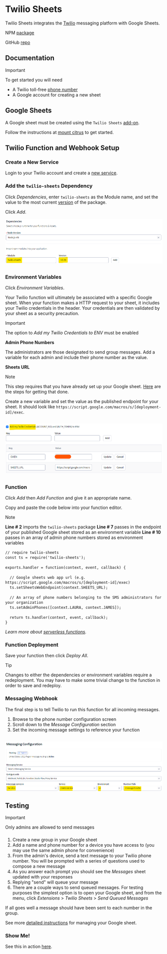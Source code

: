# Twilio Sheets

Twilio Sheets integrates the [Twilio](https://www.twilio.com/en-us/messaging/channels/sms) messaging platform with Google Sheets.

NPM [package](https://www.npmjs.com/package/twilio-sheets)

GitHub [repo](https://github.com/mountcitrus/twilio-sheets)

## Documentation

> [!IMPORTANT]
> To get started you will need
> * A Twilio toll-free [phone number](https://www.twilio.com/en-us/phone-numbers/toll-free)
> * A Google account for creating a new sheet

## Google Sheets

A Google sheet must be created using the `Twilio Sheets` [add-on](https://mountcitrus.com/docs).

Follow the instructions at [mount citrus](https://mountcitrus.com/google-add-on-guide) to get started.

## Twilio Function and Webhook Setup

### Create a New Service

Login to your Twilio account and create a [new service](https://console.twilio.com/us1/develop/functions/services).

### Add the `twilio-sheets` Dependency

Click *Dependencies*, enter `twilio-sheets` as the Module name, and set the value to the most current [version](https://www.npmjs.com/package/twilio-sheets?activeTab=versions) of the package.

Click *Add*.

![Screenshot of Twilio service dependencies.](/assets/images/twilio_function_dependencies.png)

##

### Environment Variables

Click *Environment Variables*.

Your Twilio function will ultimately be associated with a specific Google sheet. When your function makes a HTTP request to your sheet, it includes your Twilio credentials in the header. Your credentials are then validated by your sheet as a security precaution.

> [!IMPORTANT]
> The option to *Add my Twilio Credentials to ENV* must be enabled

**Admin Phone Numbers**

The administrators are those designated to send group messages. Add a variable for each admin and include their phone number as the value.

**Sheets URL**

> [!NOTE]
> This step requires that you have already set up your Google sheet. [Here](https://mountcitrus.com/google-add-on-guide) are the steps for getting that done.

Create a new variable and set the value as the published endpoint for your sheet. It should look like `https://script.google.com/macros/s/[deployment-id]/exec`.

##

![Screenshot of Twilio environment variables.](/assets/images/twilio_function_variables.png)

##

### Function

Click *Add* then *Add Function* and give it an appropriate name.

Copy and paste the code below into your function editor.

> [!NOTE]
> **Line # 2**  imports the `twilio-sheets` package
> **Line # 7**  passes in the endpoint of your published Google sheet stored as an environment variable
> **Line # 10** passes in an array of admin phone numbers stored as environment variables

```
// require twilio-sheets
const ts = require('twilio-sheets');

exports.handler = function(context, event, callback) {

  // Google sheets web app url (e.g. https://script.google.com/macros/s/[deployment-id]/exec)
  ts.setSheetsWebEndpoint(context.SHEETS_URL);

  // An array of phone numbers belonging to the SMS administrators for your organization
  ts.setAdminPhones([context.LAURA, context.JAMES]);

  return ts.handler(context, event, callback);
}
```

*Learn more about [serverless functions](https://www.twilio.com/docs/serverless/functions-assets/functions).*

### Function Deployment

Save your function then click *Deploy All*.

> [!TIP]
> Changes to either the dependencies *or* environment variables require a redeployment. You may have to make some trivial change to the function in order to save and redeploy.

### Messaging Webhook

The final step is to tell Twilio to run this function for all incoming messages.
 
  1. Browse to the phone number configuration screen
  2. Scroll down to the *Message Configuration* section
  3. Set the incoming message settings to reference your function

## 

![Screenshot of Twilio webhook setup.](/assets/images/twilio_webhook_config.png)

## Testing

> [!IMPORTANT]
> Only admins are allowed to send messages

### 

  1. Create a new group in your Google sheet
  2. Add a name and phone number for a device you have access to (you may use the same admin phone for convenience)
  3. From the admin's device, send a text message to your Twilio phone number. You will be prompted with a series of questions used to compose a new message
  4. As you answer each prompt you should see the *Messages* sheet updated with your responses
  5. Replying "send" will queue your message
  6. There are a couple ways to send queued messages. For testing purposes the simplest option is to open your Google sheet, and from the menu, click *Extensions* > *Twilio Sheets* > *Send Queued Messages*

If all goes well a message should have been sent to each number in the group.

See more [detailed instructions](https://mountcitrus.com/google-add-on-guide) for managing your Google sheet.

### Show Me!

See this in action [here](https://www.youtube.com/watch?v=fshqsXeJh48).